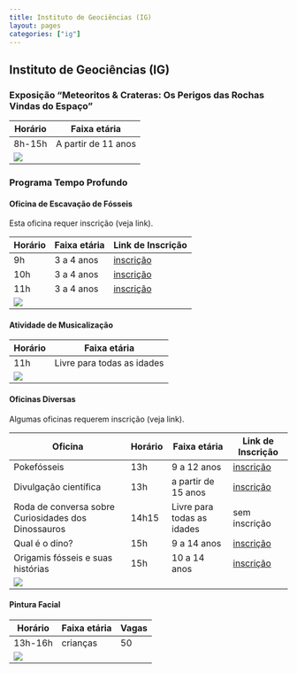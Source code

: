```yaml
---
title: Instituto de Geociências (IG)
layout: pages
categories: ["ig"]
---
```


## Instituto de Geociências (IG)

### Exposição “Meteoritos & Crateras: Os Perigos das Rochas Vindas do Espaço”

| Horário | Faixa etária |
|---------|--------------|
| 8h-15h | A partir de 11 anos |
| <a href="https://docs.google.com/document/d/e/2PACX-1vRxMEyWuO4DQnDW43l-hKRb2F7CFmbrgeixobIBIGfqF9Ubho6jXBaZMxKrCEFv1Quz31lZEglKb9mk/pub#id.oky80rtjz7g8"><img style="cursor:pointer" src="{{ site.baseurl }}/img/more.svg"></a> |

### Programa Tempo Profundo

#### Oficina de Escavação de Fósseis

Esta oficina requer inscrição (veja link).

| Horário | Faixa etária | Link de Inscrição |
|---------|--------------|-------------------|
| 9h | 3 a 4 anos | <a href="https://forms.gle/L8c37773KdL87NQr5" target="_blank">inscrição</a> |
| 10h | 3 a 4 anos | <a href="https://forms.gle/ebNC2fXpZMX5FNUd7" target="_blank">inscrição</a> |
| 11h | 3 a 4 anos | <a href="https://forms.gle/zuE8rj1eGdTgMiGr7" target="_blank">inscrição</a> |
| <a href="https://docs.google.com/document/d/e/2PACX-1vRxMEyWuO4DQnDW43l-hKRb2F7CFmbrgeixobIBIGfqF9Ubho6jXBaZMxKrCEFv1Quz31lZEglKb9mk/pub#id.it3fgeduge6m"><img style="cursor:pointer" src="{{ site.baseurl }}/img/more.svg"></a> |

#### Atividade de Musicalização

| Horário | Faixa etária |
|---------|--------------|
| 11h | Livre para todas as idades |
| <a href="https://docs.google.com/document/d/e/2PACX-1vRxMEyWuO4DQnDW43l-hKRb2F7CFmbrgeixobIBIGfqF9Ubho6jXBaZMxKrCEFv1Quz31lZEglKb9mk/pub#id.it3fgeduge6m"><img style="cursor:pointer" src="{{ site.baseurl }}/img/more.svg"></a> |

#### Oficinas Diversas

Algumas oficinas requerem inscrição (veja link).

| Oficina | Horário | Faixa etária | Link de Inscrição |
|---------|---------|--------------|-------------------|
| Pokefósseis | 13h | 9 a 12 anos | <a href="https://forms.gle/NW6cxtLePokBQ1G87" target="_blank">inscrição</a> |
| Divulgação científica | 13h | a partir de 15 anos | <a href="https://forms.gle/cBWzZ6vm8SASAHMG7" target="_blank">inscrição</a> |
| Roda de conversa sobre Curiosidades dos Dinossauros | 14h15 | Livre para todas as idades | sem inscrição |
| Qual é o dino? | 15h | 9 a 14 anos | <a href="https://forms.gle/aAWwqyBs4ZFijrkH7" target="_blank">inscrição</a> |
| Origamis fósseis e suas histórias | 15h | 10 a 14 anos | <a href="https://forms.gle/C78z7VJ6quvHjFU39" target="_blank">inscrição</a> |
| <a href="https://docs.google.com/document/d/e/2PACX-1vRxMEyWuO4DQnDW43l-hKRb2F7CFmbrgeixobIBIGfqF9Ubho6jXBaZMxKrCEFv1Quz31lZEglKb9mk/pub#id.guy52kmo88yu"><img style="cursor:pointer" src="{{ site.baseurl }}/img/more.svg"></a> |

#### Pintura Facial

| Horário | Faixa etária | Vagas |
|---------|--------------|-------|
| 13h-16h | crianças | 50 |
| <a href="https://docs.google.com/document/d/e/2PACX-1vRxMEyWuO4DQnDW43l-hKRb2F7CFmbrgeixobIBIGfqF9Ubho6jXBaZMxKrCEFv1Quz31lZEglKb9mk/pub#id.guy52kmo88yu"><img style="cursor:pointer" src="{{ site.baseurl }}/img/more.svg"></a> |